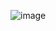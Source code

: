 ![image](https://github.com/Kalimordkalume/Kalimordkalume/assets/111978846/a7a8fce5-cb26-4feb-9f25-915d984c4705)
